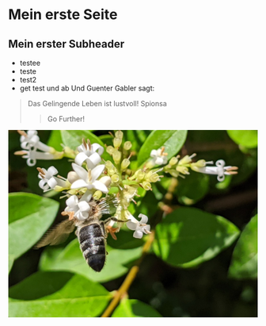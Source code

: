 # Mein erste Seite
## Mein erster Subheader
* testee
* teste
* test2
* get test und ab
Und Guenter Gabler sagt:
> Das Gelingende Leben ist lustvoll! Spionsa
> > Go Further!
>
<img src="bee.jpg" alt="Alt-Text" title="" />
